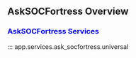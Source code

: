 ## AskSOCFortress Overview

### <span style="color:blue">AskSOCFortress Services</span>

::: app.services.ask_socfortress.universal
